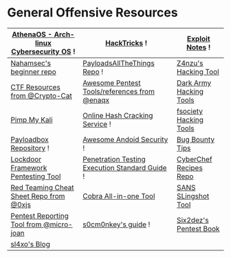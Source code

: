 # General Offensive Resources

| [AthenaOS - Arch-linux Cybersecurity OS](https://github.com/Athena-OS/athena-iso#install) !       | [HackTricks](https://book.hacktricks.xyz/) !                                                           | [Exploit Notes](https://exploit-notes.hdks.org/) !                        |
| ------------------------------------------------------------------------------------------------- | ------------------------------------------------------------------------------------------------------ | ------------------------------------------------------------------------- |
| [Nahamsec's beginner repo](https://github.com/nahamsec/Resources-for-Beginner-Bug-Bounty-Hunters) | [PayloadsAllTheThings Repo](https://github.com/swisskyrepo/PayloadsAllTheThings) !                     | [Z4nzu's Hacking Tool](https://github.com/Z4nzu/hackingtool)              |
| [CTF Resources from @Crypto-Cat](https://github.com/Crypto-Cat/CTF)                               | [Awesome Pentest Tools/references from @enaqx](https://github.com/enaqx/awesome-pentest)               | [Dark Army Hacking Tools](https://github.com/D4RK-4RMY/DARKARMY)          |
| [Pimp My Kali](https://github.com/Dewalt-arch/pimpmykali)                                         | [Online Hash Cracking Service](https://crackstation.net/) !                                            | [fsociety Hacking Tools](https://github.com/Manisso/fsociety)             |
| [Payloadbox Repository](https://github.com/payloadbox) !                                          | [Awesome Andoid Security](https://github.com/saeidshirazi/awesome-android-security) !                  | [Bug Bounty Tips](https://github.com/KingOfBugbounty/KingOfBugBountyTips) |
| [Lockdoor Framework Pentesting Tool](https://github.com/SofianeHamlaoui/Lockdoor-Framework)       | [Penetration Testing Execution Standard Guide](http://www.pentest-standard.org/index.php/Main\_Page) ! | [CyberChef Recipes Repo](https://github.com/mattnotmax/cyberchef-recipes) |
| [Red Teaming Cheat Sheet Repo from @0xjs](https://github.com/0xJs/RedTeaming\_CheatSheet)         | [Cobra All-in-one Tool](https://github.com/ManasHarsh/Cobra)                                           | [SANS SLingshot Tool](https://www.sans.org/tools/slingshot/)              |
| [Pentest Reporting Tool from @micro-joan](https://github.com/micro-joan/BlackStone)               | [s0cm0nkey's guide](https://s0cm0nkey.gitbook.io/s0cm0nkeys-security-reference-guide/) !               | [Six2dez's Pentest Book](https://pentestbook.six2dez.com/)                |
| [sl4xo's Blog](https://sl4x0.github.io/)                                                          |                                                                                                        |                                                                           |
